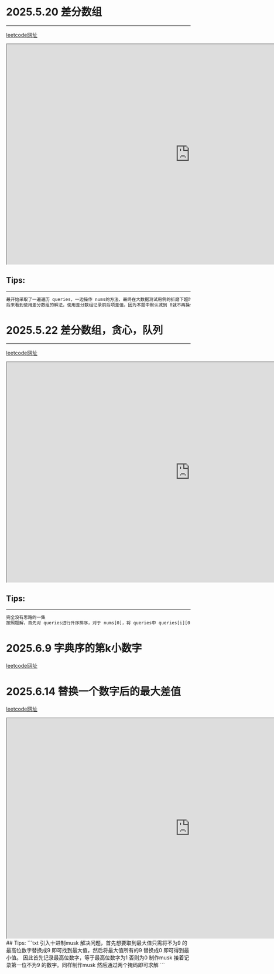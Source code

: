 # 2025.5.20 差分数组
---
[leetcode网址](https://leetcode.cn/problems/zero-array-transformation-i/description/?envType=daily-question&envId=2025-05-20)
<iframe src="https://leetcode.cn/problems/zero-array-transformation-i/description/?envType=daily-question&envId=2025-05-20" width="1000" height="600"></iframe>

## Tips:
---
```txt
最开始采取了一遍遍历 queries，一边操作 nums的方法，最终在大数据测试用例的折磨下超时力
后来看到使用差分数组的解法，使用差分数组记录前后项差值，因为本题中默认减到 0就不再操作，判断只需第一项小于零，从第二项起，与前一项的加和小于零即可
```
# 2025.5.22 差分数组，贪心，队列
---
[leetcode网址](https://leetcode.cn/problems/zero-array-transformation-iii/description/?envType=daily-question&envId=2025-05-22)

<iframe src="https://leetcode.cn/problems/zero-array-transformation-iii/description/?envType=daily-question&envId=2025-05-22" width="1000" height="600"></iframe>

## Tips:
---
```txt
完全没有思路的一集
按照题解，首先对 queries进行升序排序，对于 nums[0]，将 queries中 queries[i][0] == nums[0]的queries压入优先 queue，再根据操作数操作将需要的 queries.pop，更新 deltaArray ...
```
# 2025.6.9 字典序的第k小数字

[leetcode网址](https://leetcode.cn/problems/k-th-smallest-in-lexicographical-order/description/)

# 2025.6.14 替换一个数字后的最大差值
[leetcode网址](https://leetcode.cn/problems/maximum-difference-by-remapping-a-digit/description/?envType=daily-question&envId=2025-06-14)
<iframe src="https://leetcode.cn/problems/zero-array-transformation-iii/description/?envType=daily-question&envId=2025-06-14" width="1000" height="600"></iframe>
## Tips:
```txt
引入十进制musk 解决问题，首先想要取到最大值只需将不为9 的最高位数字替换成9 即可找到最大值，然后将最大值所有的9 替换成0 即可得到最小值。
因此首先记录最高位数字，等于最高位数字为1 否则为0 制作musk
接着记录第一位不为9 的数字。同样制作musk
然后通过两个掩码即可求解
```

